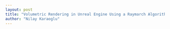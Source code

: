 ```yaml
---
layout: post
title: "Volumetric Rendering in Unreal Engine Using a Raymarch Algorithm"
author: "Nilay Karaoglu"
---
```

